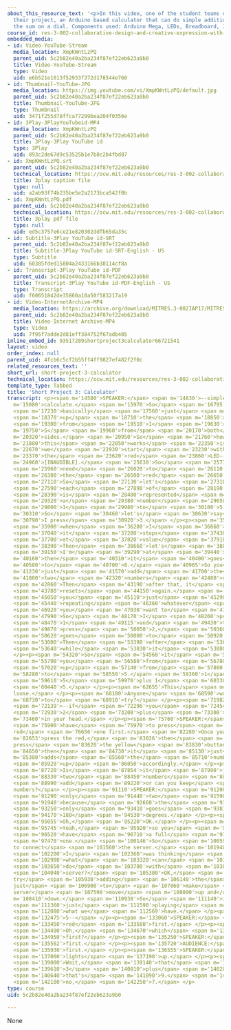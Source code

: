 ```yaml
---
about_this_resource_text: '<p>In this video, one of the student teams demonstrates
  their project, an Arduino based calculator that can do simple additions and displays
  the sum on a dial. Components used: Arduino Mega, LEDs, Breadboard, Jumpers, Servo.</p>'
course_id: res-3-002-collaborative-design-and-creative-expression-with-arduino-microcontrollers-january-iap-2017
embedded_media:
- id: Video-YouTube-Stream
  media_location: XmpKWntLzPQ
  parent_uid: 5c2b82e40a2ba234f87ef22eb623a9b0
  title: Video-YouTube-Stream
  type: Video
  uid: e6b521e1613f52933f372d178544e760
- id: Thumbnail-YouTube-JPG
  media_location: https://img.youtube.com/vi/XmpKWntLzPQ/default.jpg
  parent_uid: 5c2b82e40a2ba234f87ef22eb623a9b0
  title: Thumbnail-YouTube-JPG
  type: Thumbnail
  uid: 3471f255d78ffca77299bea204f0356e
- id: 3Play-3PlayYouTubeid-MP4
  media_location: XmpKWntLzPQ
  parent_uid: 5c2b82e40a2ba234f87ef22eb623a9b0
  title: 3Play-3Play YouTube id
  type: 3Play
  uid: 893c2de67d9c53525b1e7b8c2b4fbd87
- id: XmpKWntLzPQ.srt
  parent_uid: 5c2b82e40a2ba234f87ef22eb623a9b0
  technical_location: https://ocw.mit.edu/resources/res-3-002-collaborative-design-and-creative-expression-with-arduino-microcontrollers-january-iap-2017/student-projects/short-project/short-project-3-calculator/XmpKWntLzPQ.srt
  title: 3play caption file
  type: null
  uid: a2ab93f74b235be5e2a2173bca542f0b
- id: XmpKWntLzPQ.pdf
  parent_uid: 5c2b82e40a2ba234f87ef22eb623a9b0
  technical_location: https://ocw.mit.edu/resources/res-3-002-collaborative-design-and-creative-expression-with-arduino-microcontrollers-january-iap-2017/student-projects/short-project/short-project-3-calculator/XmpKWntLzPQ.pdf
  title: 3play pdf file
  type: null
  uid: ed5c3757e6ce21e820302ddfb65da35c
- id: Subtitle-3Play YouTube id-SRT
  parent_uid: 5c2b82e40a2ba234f87ef22eb623a9b0
  title: Subtitle-3Play YouTube id-SRT-English - US
  type: Subtitle
  uid: 60385fded15804a2433166b38114cf8a
- id: Transcript-3Play YouTube id-PDF
  parent_uid: 5c2b82e40a2ba234f87ef22eb623a9b0
  title: Transcript-3Play YouTube id-PDF-English - US
  type: Transcript
  uid: f60651842de35860a10a50f583217a19
- id: Video-InternetArchive-MP4
  media_location: https://archive.org/download/MITRES.3-002IAP17/MITRES_3-002IAP17_Short_Project_3_300k.mp4
  parent_uid: 5c2b82e40a2ba234f87ef22eb623a9b0
  title: Video-Internet Archive-MP4
  type: Video
  uid: 7f95f7adde2d81eff384752f67adb405
inline_embed_id: 93517289shortproject3calculator66721541
layout: video
order_index: null
parent_uid: 4fcb6c5cf2b55ff4ff9827ef482f2f0c
related_resources_text: ''
short_url: short-project-3-calculator
technical_location: https://ocw.mit.edu/resources/res-3-002-collaborative-design-and-creative-expression-with-arduino-microcontrollers-january-iap-2017/student-projects/short-project/short-project-3-calculator
template_type: Tabbed
title: 'Short Project 3: Calculator'
transcript: <p><span m='14580'>SPEAKER:</span> <span m='14830'>--simple</span> <span
  m='15080'>calculate.</span> <span m='15970'>So</span> <span m='16795'>we're</span>
  <span m='17230'>basically</span> <span m='17560'>just</span> <span m='18130'>adding</span>
  <span m='18370'>up</span> <span m='18710'>the</span> <span m='18850'>numbers</span>
  <span m='19300'>from</span> <span m='19510'>1</span> <span m='19630'>to</span> <span
  m='19750'>5</span> <span m='19960'>from</span> <span m='20170'>both</span> <span
  m='20320'>sides.</span> <span m='20950'>So</span> <span m='21760'>how</span> <span
  m='21880'>this</span> <span m='22050'>works</span> <span m='22350'>is--</span> <span
  m='22670'>we</span> <span m='22930'>start</span> <span m='23230'>with</span> <span
  m='23370'>the</span> <span m='23620'>red</span> <span m='23860'>LED--</span> <span
  m='24960'>[INAUDIBLE].</span> <span m='25630'>So</span> <span m='25770'>I</span>
  <span m='25960'>need</span> <span m='26020'>to</span> <span m='26110'>press</span>
  <span m='26380'>the</span> <span m='26500'>red</span> <span m='26650'>button.</span>
  <span m='27110'>So</span> <span m='27130'>let's</span> <span m='27310'>say</span>
  <span m='27590'>each</span> <span m='27890'>of</span> <span m='28190'>these</span>
  <span m='28390'>is</span> <span m='28480'>represented</span> <span m='29030'>by</span>
  <span m='29320'>a</span> <span m='29380'>number</span> <span m='29650'>from</span>
  <span m='29800'>1</span> <span m='29980'>to</span> <span m='30100'>5.</span> <span
  m='30310'>So</span> <span m='30460'>let's</span> <span m='30630'>say</span> <span
  m='30790'>I press</span> <span m='30920'>3.</span> </p><p><span m='35570'>So</span>
  <span m='35900'>when</span> <span m='36280'>I</span> <span m='36660'>press 3</span>
  <span m='37040'>it</span> <span m='37280'>stops</span> <span m='37430'>up</span>
  <span m='37700'>at</span> <span m='37820'>value</span> <span m='37910'>3.</span>
  <span m='38390'>Then</span> <span m='38660'>let's</span> <span m='38880'>say</span>
  <span m='39150'>I'm</span> <span m='39290'>at</span> <span m='39440'>5</span> <span
  m='40160'>then</span> <span m='40310'>it</span> <span m='40400'>goes</span> <span
  m='40580'>to</span> <span m='40700'>8.</span> <span m='40965'>So you</span> <span
  m='41230'>just</span> <span m='41570'>add</span> <span m='41700'>the</span> <span
  m='41880'>two</span> <span m='42320'>numbers</span> <span m='42480'>right up.</span>
  <span m='42860'>Then</span> <span m='43190'>after that, it</span> <span m='43430'>just</span>
  <span m='43780'>resets</span> <span m='44150'>again.</span> <span m='44400'>Then</span>
  <span m='45050'>you</span> <span m='45110'>just</span> <span m='45290'>keep</span>
  <span m='45440'>repeating</span> <span m='46360'>whatever</span> <span m='46610'>button</span>
  <span m='46920'>you</span> <span m='47030'>want to</span> <span m='47180'>press.</span>
  <span m='47990'>So</span> <span m='48170'>I</span> <span m='48260'>press</span>
  <span m='48470'>1</span> <span m='49115'>and</span> <span m='49430'>then I</span>
  <span m='49870'>press</span> <span m='50050'>2,</span> <span m='50360'>it</span>
  <span m='50620'>goes</span> <span m='50800'>to</span> <span m='50920'>3.</span>
  <span m='53000'>Then</span> <span m='53390'>after</span> <span m='53610'>a</span>
  <span m='53640'>while</span> <span m='53830'>it</span> <span m='53880'>resets.</span>
  </p><p><span m='54320'>So</span> <span m='54560'>it</span> <span m='55550'>helps</span>
  <span m='55790'>you</span> <span m='56580'>from</span> <span m='56780'>adding</span>
  <span m='57020'>up</span> <span m='57140'>from</span> <span m='57800'>1</span> <span
  m='58280'>to</span> <span m='58550'>5.</span> <span m='59360'>1</span> <span m='59460'>to</span>
  <span m='59610'>5</span> <span m='59970'>plus 1</span> <span m='60330'>to</span>
  <span m='60440'>5.</span> </p><p><span m='62655'>This</span> <span m='63150'>is
  loose.</span> </p><p><span m='68180'>Anyone</span> <span m='68590'>want</span> <span
  m='68730'>to</span> <span m='68910'>try?</span> </p><p><span m='71982'>AUDIENCE:</span>
  <span m='72139'>--if</span> <span m='72296'>you</span> <span m='72454'>can't do</span>
  <span m='72930'>2</span> <span m='73200'>plus</span> <span m='73300'>2</span> <span
  m='73460'>in your head.</span> </p><p><span m='75760'>SPEAKER:</span> <span m='75830'>You</span>
  <span m='75900'>have</span> <span m='75970'>to press</span> <span m='76313'>the
  red</span> <span m='76656'>one first.</span> <span m='82280'>Once you</span> <span
  m='82653'>press the red,</span> <span m='83026'>then</span> <span m='83400'>you
  press</span> <span m='83620'>the yellow</span> <span m='83830'>button,</span> <span
  m='84650'>then</span> <span m='84730'>it</span> <span m='85130'>just</span> <span
  m='85380'>adds</span> <span m='85560'>the</span> <span m='85710'>numbers</span>
  <span m='85920'>up</span> <span m='86050'>accordingly.</span> </p><p><span m='87586'>AUDIENCE:</span>
  <span m='87720'>Is</span> <span m='87854'>it</span> <span m='87990'>just</span>
  <span m='88330'>two</span> <span m='88450'>numbers</span> <span m='88720'>to</span>
  <span m='88990'>add</span> <span m='89220'>or can you keep</span> <span m='89646'>adding
  numbers?</span> </p><p><span m='91110'>SPEAKER:</span> <span m='91200'>It's</span>
  <span m='91290'>only</span> <span m='91440'>two</span> <span m='91590'>numbers</span>
  <span m='91940'>because</span> <span m='92660'>the</span> <span m='93070'>server</span>
  <span m='93250'>only</span> <span m='93410'>goes</span> <span m='93810'>for</span>
  <span m='94170'>180</span> <span m='94530'>degrees.</span> </p><p><span m='94890'>AUDIENCE:</span>
  <span m='95055'>Oh,</span> <span m='95220'>OK.</span> </p><p><span m='95570'>SPEAKER:</span>
  <span m='95745'>Yeah,</span> <span m='95920'>so you</span> <span m='96330'>can't</span>
  <span m='96520'>have</span> <span m='96710'>a full</span> <span m='97000'>360</span>
  <span m='97470'>one.</span> <span m='100146'>So</span> <span m='100592'>you have
  to connect</span> <span m='101560'>the server.</span> <span m='101940'>So</span>
  <span m='102200'>I</span> <span m='102360'>was thinking</span> <span m='102650'>about</span>
  <span m='102980'>what</span> <span m='103320'>can</span> <span m='103560'>we</span>
  <span m='103650'>do</span> <span m='103780'>with</span> <span m='103840'>the</span>
  <span m='104040'>server?</span> <span m='105300'>OK,</span> <span m='105660'>let's
  try</span> <span m='105930'>adding</span> <span m='106140'>the</span> <span m='106520'>numbers,
  just</span> <span m='106900'>to</span> <span m='107060'>make</span> <span m='107280'>the
  server</span> <span m='107590'>move</span> <span m='108090'>up and</span> <span
  m='108410'>down.</span> <span m='110930'>So</span> <span m='111140'>it's</span>
  <span m='111360'>just</span> <span m='111590'>playing</span> <span m='111840'>with</span>
  <span m='112080'>what we</span> <span m='112569'>have.</span> </p><p><span m='132280'>AUDIENCE:</span>
  <span m='132475'>5--</span> </p><p><span m='133060'>SPEAKER:</span> <span m='133255'>Hit</span>
  <span m='133450'>red</span> <span m='133580'>first.</span> </p><p><span m='134310'>AUDIENCE:</span>
  <span m='134490'>Oh,</span> <span m='134670'>which</span> <span m='134820'>one</span>
  <span m='134950'>first?</span> </p><p><span m='135250'>SPEAKER:</span> <span m='135406'>Red</span>
  <span m='135562'>first.</span> </p><p><span m='135720'>AUDIENCE:</span> <span m='135825'>Red</span>
  <span m='135930'>first.</span> </p><p><span m='136555'>SPEAKER:</span> <span m='136777'>Red</span>
  <span m='137000'>lights</span> <span m='137190'>up.</span> </p><p><span m='138860'>AUDIENCE:</span>
  <span m='139000'>Wait,</span> <span m='139140'>that</span> <span m='139310'>was</span>
  <span m='139610'>3</span> <span m='140010'>plus</span> <span m='140280'>4</span>
  <span m='140640'>that's</span> <span m='141090'>9.</span> <span m='141760'>Wait,</span>
  <span m='142100'>no,</span> <span m='142250'>7.</span> </p>
type: course
uid: 5c2b82e40a2ba234f87ef22eb623a9b0

---
```

None